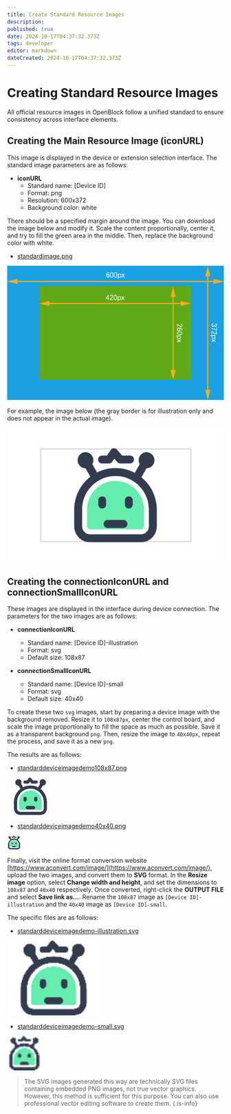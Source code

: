 ```yaml
---
title: Create Standard Resource Images
description: 
published: true
date: 2024-10-17T04:37:32.373Z
tags: developer
editor: markdown
dateCreated: 2024-10-17T04:37:32.373Z
---
```


# Creating Standard Resource Images

All official resource images in OpenBlock follow a unified standard to ensure consistency across interface elements.

## Creating the Main Resource Image (iconURL)

This image is displayed in the device or extension selection interface. The standard image parameters are as follows:

- **iconURL**
  - Standard name: [Device ID]
  - Format: png
  - Resolution: 600x372
  - Background color: white

There should be a specified margin around the image. You can download the image below and modify it. Scale the content proportionally, center it, and try to fill the green area in the middle. Then, replace the background color with white.

- [standardimage.png](/developer-guide/plugin-development/create-standard-resource-images/standardpimage.png)

![standardimage.png](/developer-guide/plugin-development/create-standard-resource-images/standardimage.png)

For example, the image below (the gray border is for illustration only and does not appear in the actual image).

![standardimagedemo.png](/developer-guide/plugin-development/create-standard-resource-images/standardimagedemo.png)

## Creating the connectionIconURL and connectionSmallIconURL

These images are displayed in the interface during device connection. The parameters for the two images are as follows:

- **connectionIconURL**
  - Standard name: [Device ID]-illustration
  - Format: svg
  - Default size: 108x87

- **connectionSmallIconURL**
  - Standard name: [Device ID]-small
  - Format: svg
  - Default size: 40x40

To create these two `svg` images, start by preparing a device image with the background removed. Resize it to `108x87px`, center the control board, and scale the image proportionally to fill the space as much as possible. Save it as a transparent background `png`. Then, resize the image to `40x40px`, repeat the process, and save it as a new `png`.

The results are as follows:

- [standarddeviceimagedemo108x87.png](/developer-guide/plugin-development/create-standard-resource-images/standarddeviceimagedemo108x87.png)

![standarddeviceimagedemo108x87.png](/developer-guide/plugin-development/create-standard-resource-images/standarddeviceimagedemo108x87.png)

- [standarddeviceimagedemo40x40.png](/developer-guide/plugin-development/create-standard-resource-images/standarddeviceimagedemo40x40.png)

![standarddeviceimagedemo40x40.png](/developer-guide/plugin-development/create-standard-resource-images/standarddeviceimagedemo40x40.png)

Finally, visit the online format conversion website [https://www.aconvert.com/image/](https://www.aconvert.com/image/), upload the two images, and convert them to **SVG** format. In the **Resize image** option, select **Change width and height**, and set the dimensions to `108x87` and `40x40` respectively. Once converted, right-click the **OUTPUT FILE** and select **Save link as...**. Rename the `108x87` image as `[Device ID]-illustration` and the `40x40` image as `[Device ID]-small`.

The specific files are as follows:

- [standarddeviceimagedemo-illustration.svg](/developer-guide/plugin-development/create-standard-resource-images/standarddeviceimagedemo-illustration.svg)

![standarddeviceimagedemo-illustration.svg](/developer-guide/plugin-development/create-standard-resource-images/standarddeviceimagedemo-illustration.svg)

- [standarddeviceimagedemo-small.svg](/developer-guide/plugin-development/create-standard-resource-images/standarddeviceimagedemo-small.svg)

![standarddeviceimagedemo-small.svg](/developer-guide/plugin-development/create-standard-resource-images/standarddeviceimagedemo-small.svg)

> The SVG images generated this way are technically SVG files containing embedded PNG images, not true vector graphics. However, this method is sufficient for this purpose. You can also use professional vector editing software to create them.
{.is-info}
